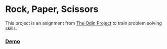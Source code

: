 # Rock, Paper, Scissors

This project is an asignment from [The Odin Project](https://theodinproject.com) to train problem solving skills.

### [Demo](https://heno-s.github.io/odin-rock-paper-scissors)
